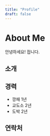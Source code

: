 ```yaml
---
title: "Profile"
draft: false
---
```


# About Me
안녕하세요! 접니다.

## 소개

## 경력
- 깡패 1년
- 교도소  2년
- 도박 2년

## 연락처
